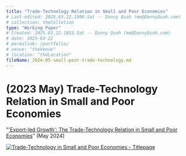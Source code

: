 ```yaml
---
title: "Trade-Technology Relation in Small and Poor Economies"
# Last-edited: 2025.03.22.1900.Sat -- Danny Quah (me@DannyQuah.com)
# collection: theColletion
type: "Working Paper"
# Created: 2025.03.22.1853.Sat -- Danny Quah (me@DannyQuah.com)
# date: 2025-03-22
# permalink: /portfolio/
# venue: "theVenue"
# location: "theLocation"
fileName: 2024-05-small-poor-trade-technology.md
---
```

# (2023 May) Trade-Technology Relation in Small and Poor Economies
"<a href="https://dannyquah.github.io/Storage/2024.03-Danny.Quah-Small-Poor-Trade-Technology.pdf">'Export-led Growth':  The Trade-Technology Relation in Small and Poor Economies</a>" (May 2024)

[<img src="https://dannyquah.github.io/Storage/2024.03-Danny.Quah-Small-Poor-Trade-Technology-titlepage.png" alt = "Trade-Technology in Small and Poor Economies - Titlepage"/>](https://dannyquah.github.io/Storage/2024.03-Danny.Quah-Small-Poor-Trade-Technology.pdf)

<!---
   Invisible section // 2024-05-small-poor-trade-technology.md
-->

